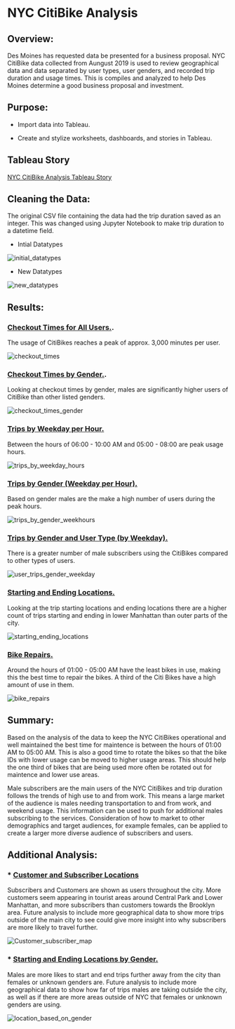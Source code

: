 # NYC CitiBike Analysis

## Overview:

Des Moines has requested data be presented for a business proposal. NYC CitiBike data collected from Aungust 2019 is used to review geographical data and data separated by user types, user genders, and recorded trip duration and usage times. This is compiles and analyzed to help Des Moines determine a good business proposal and investment. 

## Purpose:

*	Import data into Tableau.

*	Create and stylize worksheets, dashboards, and stories in Tableau.

## Tableau Story

[NYC CitiBike Analysis Tableau Story](link)

## Cleaning the Data:

The original CSV file containing the data had the trip duration saved as an integer. This was changed using Jupyter Notebook to make trip duration to a datetime field.

* Intial Datatypes

![initial_datatypes](https://user-images.githubusercontent.com/103263248/184982695-5999184e-01e0-4fb0-9c50-3317d0ffb51c.png)

* New Datatypes

![new_datatypes](https://user-images.githubusercontent.com/103263248/184982778-78a1abd0-8c13-440e-955a-6ed9db8439a5.png)

## Results:

### [Checkout Times for All Users.](link). 

The usage of CitiBikes reaches a peak of approx. 3,000 minutes per user.

![checkout_times](https://user-images.githubusercontent.com/103263248/184982952-fc3f7756-c8c3-4b8e-b215-fe36db9cf928.png)


### [Checkout Times by Gender.](link). 

Looking at checkout times by gender, males are significantly higher users of CitiBike than other listed genders.

![checkout_times_gender](https://user-images.githubusercontent.com/103263248/184982911-3e8c27a3-a5fb-40a2-8e9a-81b025fbd19b.png)


### [Trips by Weekday per Hour.](link)

 Between the hours of 06:00 - 10:00 AM and 05:00 - 08:00 are peak usage hours.
 
![trips_by_weekday_hours](https://user-images.githubusercontent.com/103263248/184983035-45cef880-9eb8-4c62-8678-fc9b7089ef48.png)

### [Trips by Gender (Weekday per Hour).](link)

Based on gender males are the make a high number of users during the peak hours.

![trips_by_gender_weekhours](https://user-images.githubusercontent.com/103263248/184983060-9108a4d4-a4e3-4609-ac82-b72b699a33d3.png)

### [Trips by Gender and User Type (by Weekday).](link)

There is a greater number of male subscribers using the CitiBikes compared to other types of users.

![user_trips_gender_weekday](https://user-images.githubusercontent.com/103263248/184983092-0dfd5df8-ad93-4d21-b99a-7a6a766ed005.png)

### [Starting and Ending Locations.](link)

Looking at the trip starting locations and ending locations there are a higher count of trips starting and ending in lower Manhattan than outer parts of the city.

![starting_ending_locations](https://user-images.githubusercontent.com/103263248/184983138-72f5e61c-14a1-467a-b70c-86598c4608e2.png)

### [Bike Repairs.](link)

Around the hours of 01:00 - 05:00 AM have the least bikes in use, making this the best time to repair the bikes. A third of the Citi Bikes have a high amount of use in them.

![bike_repairs](https://user-images.githubusercontent.com/103263248/184983586-de02fd1a-b5af-47a8-a40a-1c3afba7e4cf.png)

## Summary:

Based on the analysis of the data to keep the NYC CitiBikes operational and well maintained the best time for maintence is between the hours of 01:00 AM to 05:00 AM. This is also a good time to rotate the bikes so that the bike IDs with lower usage can be moved to higher usage areas. This should help the one third of bikes that are being used more often be rotated out for maintence and lower use areas.

Male subscribers are the main users of the NYC CitiBikes and trip duration follows the trends of high use to and from work. This means a large market of the audience is males needing transportation to and from work, and weekend usage. This information can be used to push for additional males subscribing to the services. Consideration of how to market to other demographics and target audiences, for example females, can be applied to create a larger more diverse audience of subscribers and users.

## Additional Analysis:

### * [Customer and Subscriber Locations](link)

Subscribers and Customers are shown as users throughout the city. More customers seem appearing in tourist areas around Central Park and Lower Manhattan, and more subscribers than customers towards the Brooklyn area. Future analysis to include more geographical data to show more trips outside of the main city to see could give more insight into why subscribers are more likely to travel further.

![Customer_subscriber_map](https://user-images.githubusercontent.com/103263248/184983647-67ff04a7-2a1b-4de7-bc1b-ba20f98f86af.png)

### * [Starting and Ending Locations by Gender.](link)

Males are more likes to start and end trips further away from the city than females or unknown genders are. Future analysis to include more geographical data to show how far of trips males are taking outside the city, as well as if there are more areas outside of NYC that females or unknown genders are using.

![location_based_on_gender](https://user-images.githubusercontent.com/103263248/184983966-8d60232d-4191-4e68-8911-1cffad2c0a85.png)
